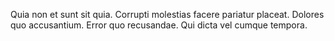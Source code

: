 Quia non et sunt sit quia. Corrupti molestias facere pariatur placeat. Dolores quo accusantium. Error quo recusandae. Qui dicta vel cumque tempora.